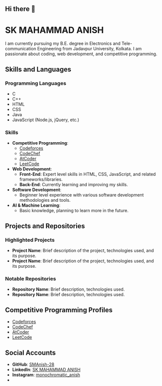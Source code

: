 ## Hi there 👋

<!--
**SMAnish-28/SMAnish-28** is a ✨ _special_ ✨ repository because its `README.md` (this file) appears on your GitHub profile.

Here are some ideas to get you started:

- 🔭 I’m currently working on ...
- 🌱 I’m currently learning ...
- 👯 I’m looking to collaborate on ...
- 🤔 I’m looking for help with ...
- 💬 Ask me about ...
- 📫 How to reach me: ...
- 😄 Pronouns: ...
- ⚡ Fun fact: ...
-->
# SK MAHAMMAD ANISH

I am currently pursuing my B.E. degree in Electronics and Tele-communication Engineering from Jadavpur University, Kolkata. I am passionate about coding, web development, and competitive programming.

## Skills and Languages

### Programming Languages
- C
- C++
- HTML
- CSS
- Java
- JavaScript (Node.js, jQuery, etc.)

### Skills
- **Competitive Programming**: 
    - [Codeforces](https://codeforces.com/profile/xrolex28)
    - [CodeChef](https://www.codechef.com/users/gh0st28)
    - [AtCoder](https://atcoder.jp/users/xRoleX28)
    - [LeetCode](https://leetcode.com/)
- **Web Development**:
    - **Front-End**: Expert level skills in HTML, CSS, JavaScript, and related frameworks/libraries.
    - **Back-End**: Currently learning and improving my skills.
- **Software Development**:
    - Beginner level experience with various software development methodologies and tools.
- **AI & Machine Learning**:
    - Basic knowledge, planning to learn more in the future.

## Projects and Repositories

### Highlighted Projects
- **Project Name**: Brief description of the project, technologies used, and its purpose.
- **Project Name**: Brief description of the project, technologies used, and its purpose.

### Notable Repositories
- **Repository Name**: Brief description, technologies used.
- **Repository Name**: Brief description, technologies used.

## Competitive Programming Profiles
- [Codeforces](https://codeforces.com/profile/xrolex28)
- [CodeChef](https://www.codechef.com/users/gh0st28)
- [AtCoder](https://atcoder.jp/users/xRoleX28)
- [LeetCode](https://leetcode.com/)

## Social Accounts
- **GitHub**: [SMAnish-28](https://github.com/SMAnish-28/)
- **LinkedIn**: [SK MAHAMMAD ANISH](https://linkedin.com/in/sk-mahammad-anish)
- **Instagram**: [monochromatic_anish](https://instagram.com/monochromatic_anish)
- 
